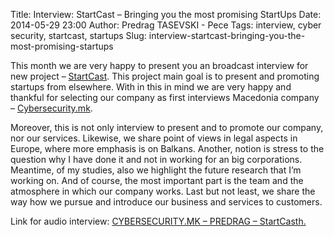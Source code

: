 Title: Interview: StartCast – Bringing you the most promising StartUps
Date: 2014-05-29 23:00
Author: Predrag TASEVSKI - Pece
Tags: interview, cyber security, startcast, startups
Slug: interview-startcast-bringing-you-the-most-promising-startups

This month we are very happy to present you an broadcast interview for
new project – [StartCast](http://www.startcast.eu/). This project main
goal is to present and promoting startups from elsewhere. With in this
in mind we are very happy and thankful for selecting our company as
first interviews Macedonia company –
[Cybersecurity.mk](http://cybersecurity.mk/ "CyberSecurity.mk - IT&amp;amp;Cyber Security Experts based in Macedonia").

</p>

Moreover, this is not only interview to present and to promote our
company, nor our services. Likewise, we share point of views in legal
aspects in Europe, where more emphasis is on Balkans. Another, notion is
stress to the question why I have done it and not in working for an big
corporations. Meantime, of my studies, also we highlight the future
research that I’m working on. And of course, the most important part is
the team and the atmosphere in which our company works. Last but not
least, we share the way how we pursue and introduce our business and
services to customers.

</p>

Link for audio interview: [CYBERSECURITY.MK – PREDRAG –
StartCasth.](http://www.startcast.eu/2014/05/cybersecurity-mk-predrag/ "CYBERSECURITY.MK - PREDRAG - StartCasth")

</p>

